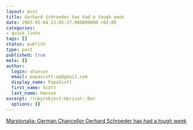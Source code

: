 ```yaml
---
layout: post
title: Gerhard Schroeder has had a tough week
date: 2003-05-04 22:05:17.000000000 +02:00
categories:
- quick links
tags: []
status: publish
type: post
published: true
meta: {}
author:
  login: shanson
  email: papascott-wp@gmail.com
  display_name: PapaScott
  first_name: Scott
  last_name: Hanson
excerpt: !ruby/object:Hpricot::Doc
  options: {}
---
```

<p><a title="Those whistles from the unions weren't wolf whistles..." href="http://marston.blogspot.com/2003_04_27_marston_archive.html%23200238643">Marstonalia: German Chancellor Gerhard Schroeder has had a tough week</a></p>
